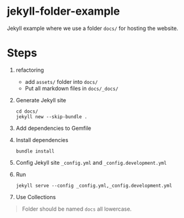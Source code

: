 # jekyll-folder-example

Jekyll example where we use a folder `docs/` for hosting the website.

# Steps

1. refactoring
    - add `assets/` folder into `docs/`
    - Put all markdown files in `docs/_docs/`

2. Generate Jekyll site
   ```shell
   cd docs/
   jekyll new --skip-bundle .
   ```
3. Add dependencies to Gemfile
4. Install dependencies
   ```shell
   bundle install
   ```
5. Config Jekyll site `_config.yml` and `_config.development.yml`

6. Run
   ```shell
   jekyll serve --config _config.yml,_config.development.yml
   ```
7. Use Collections

> Folder should be named `docs` all lowercase.
